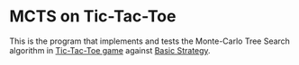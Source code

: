 ﻿# MCTS on Tic-Tac-Toe

This is the program that implements and tests the Monte-Carlo Tree Search<br>
algorithm in [Tic-Tac-Toe game](https://github.com/medovina/ai_1/blob/master/src/minimax/tictactoe/TicTacToe.java)  against [Basic Strategy](https://github.com/medovina/ai_1/blob/master/src/minimax/tictactoe/BasicStrategy.java).


